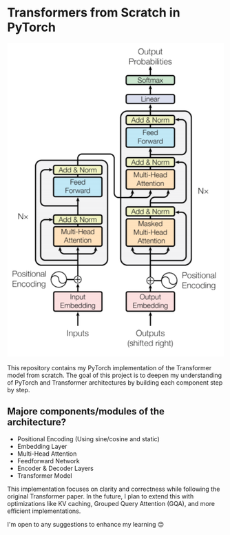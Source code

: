 # Transformers from Scratch in PyTorch  

![Transformer Architecture](resources/transformer.png)  

This repository contains my PyTorch implementation of the Transformer model from scratch. The goal of this project is to deepen my understanding of PyTorch and Transformer architectures by building each component step by step.  

## Majore components/modules of the architecture?  
- Positional Encoding (Using sine/cosine and static)
- Embedding Layer  
- Multi-Head Attention  
- Feedforward Network  
- Encoder & Decoder Layers  
- Transformer Model  

This implementation focuses on clarity and correctness while following the original Transformer paper. In the future, I plan to extend this with optimizations like KV caching, Grouped Query Attention (GQA), and more efficient implementations.  

I'm open to any suggestions to enhance my learning 😊
